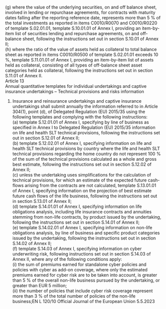 
(g) where the value of the underlying securities, on and off balance sheet, involved in lending or repurchase agreements, 
for contracts with maturity dates falling after the reporting reference date, represents more than 5 % of the total 
investments as reported in items C0010/R0070 and C0010/R0220 of template S.02.01.01, template S.10.01.01 of 
Annex I, providing an item-by-item list of securities lending and repurchase agreements, on and off-balance sheet, 
following the instructions set out in section S.10.01 of Annex II;  
(h) where the ratio of the value of assets held as collateral to total balance sheet as reported in items C0010/R0500 of 
template S.02.01.01 exceeds 10 %, template S.11.01.01 of Annex I, providing an item-by-item list of assets held as 
collateral, consisting of all types of off-balance sheet asset categories held as collateral, following the instructions set 
out in section S.11.01 of Annex II.  
Article 13  
Annual quantitative templates for individual undertakings and captive insurance undertakings – Technical 
provisions and risks information  
1. Insurance and reinsurance undertakings and captive insurance undertakings shall submit annually the information 
referred to in Article 304(1), point (d), of Delegated Regulation (EU) 2015/35 using the following templates and 
complying with the following instructions:  
(a) template S.12.01.01 of Annex I, specifying by line of business as specified in Annex I to Delegated Regulation (EU) 
2015/35 information on life and health SLT technical provisions, following the instructions set out in section 
S.12.01 of Annex II;  
(b) template S.12.02.01 of Annex I, specifying information on life and health SLT technical provisions by country 
where the life and health SLT technical provisions regarding the home country do not represent 100 % of the sum 
of the technical provisions calculated as a whole and gross best estimate, following the instructions set out in 
section S.12.02 of Annex II;  
(c) unless the undertaking uses simplifications for the calculation of technical provisions, for which an estimate of the 
expected future cash-flows arising from the contracts are not calculated, template S.13.01.01 of Annex I, specifying 
information on the projection of best estimate future cash flows of the life business, following the instructions set 
out in section S.13.01 of Annex II;  
(d) template S.14.01.01 of Annex I, specifying information on life obligations analysis, including life insurance 
contracts and annuities stemming from non-life contracts, by product issued by the undertaking, following the 
instructions set out in section S.14.01 of Annex II;  
(e) template S.14.02.01 of Annex I, specifying information on non-life obligations analysis, by line of business and 
specific product categories issued by the undertaking, following the instructions set out in section S.14.02 of 
Annex II;  
(f) template S.14.03 of Annex I, specifying information on cyber underwriting risk, following instructions set out in 
section S.14.03 of Annex II, where any of the following conditions apply:  
(i) the sum of premiums earned for standalone cyber policies and policies with cyber as add-on coverage, where 
only the estimated premiums earned for cyber risk are to be taken into account, is greater than 5 % of the 
overall non-life business pursued by the undertaking, or greater than EUR 5 million;  
(ii) the number of policies that include cyber risk coverage represent more than 3 % of the total number of policies 
of the non-life business;EN  L 120/10 Official Journal of the European Union 5.5.2023